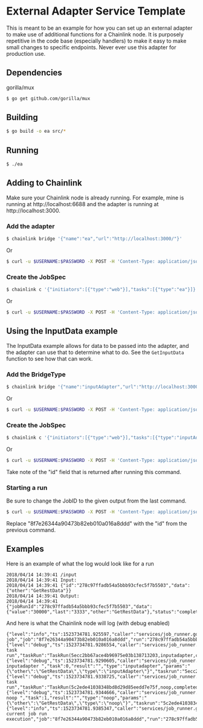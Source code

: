 # External Adapter Service Template

This is meant to be an example for how you can set up an external adapter to make use of additional functions for a Chainlink node. It is purposely repetitive in the code base (especially handlers) to make it easy to make small changes to specific endpoints. Never ever use this adapter for production use.

## Dependencies

gorilla/mux

```bash
$ go get github.com/gorilla/mux
```

## Building

```bash
$ go build -o ea src/*
```

## Running

```bash
$ ./ea
```

## Adding to Chainlink

Make sure your Chainlink node is already running. For example, mine is running at http://localhost:6688 and the adapter is running at http://localhost:3000.

### Add the adapter

```bash
$ chainlink bridge '{"name":"ea","url":"http://localhost:3000/"}'
```

Or

```bash
$ curl -u $USERNAME:$PASSWORD -X POST -H 'Content-Type: application/json' -d '{"name":"ea","url":"http://localhost:3000/"}' http://localhost:6688/v2/bridge_types
```

### Create the JobSpec

```bash
$ chainlink c '{"initiators":[{"type":"web"}],"tasks":[{"type":"ea"}]}'
```

Or

```bash
$ curl -u $USERNAME:$PASSWORD -X POST -H 'Content-Type: application/json' -d '{"initiators":[{"type":"web"}],"tasks":[{"type":"ea"}]}' http://localhost:6688/v2/specs
```

## Using the InputData example

The InputData example allows for data to be passed into the adapter, and the adapter can use that to determine what to do. See the `GetInputData` function to see how that can work.

### Add the BridgeType

```bash
$ chainlink bridge '{"name":"inputAdapter","url":"http://localhost:3000/input"}'
```

Or

```bash
$ curl -u $USERNAME:$PASSWORD -X POST -H 'Content-Type: application/json' -d '{"name":"inputAdapter","url":"http://localhost:3000/input"}' http://localhost:6688/v2/bridge_types
```

### Create the JobSpec

```bash
$ chainlink c '{"initiators":[{"type":"web"}],"tasks":[{"type":"inputAdapter"},{"type":"noop"}]}'
```

Or

```bash
$ curl -u $USERNAME:$PASSWORD -X POST -H 'Content-Type: application/json' -d '{"initiators":[{"type":"web"}],"tasks":[{"type":"inputAdapter"},{"type":"noop"}]}' http://localhost:6688/v2/specs
```

Take note of the "id" field that is returned after running this command.

### Starting a run

Be sure to change the JobID to the given output from the last command.

```bash
$ curl -u $USERNAME:$PASSWORD -X POST -H 'Content-Type: application/json' -d '{"other": "GetRestData"}' http://localhost:6688/v2/specs/8f7e26344a90473b82eb010a016a8ddd/runs
```

Replace "8f7e26344a90473b82eb010a016a8ddd" with the "id" from the previous command.

## Examples

Here is an example of what the log would look like for a run

```shell
2018/04/14 14:39:41 /input
2018/04/14 14:39:41 Input:
2018/04/14 14:39:41 {"id":"278c97ffadb54a5bbb93cfec5f7b5503","data":{"other":"GetRestData"}}
2018/04/14 14:39:41 Output:
2018/04/14 14:39:41 {"jobRunId":"278c97ffadb54a5bbb93cfec5f7b5503","data":{"value":"30000","last":"3333","other":"GetRestData"},"status":"completed","error":null,"pending":false}
```

And here is what the Chainlink node will log (with debug enabled)

```shell
{"level":"info","ts":1523734781.925597,"caller":"services/job_runner.go:79","msg":"Starting job","job":"8f7e26344a90473b82eb010a016a8ddd","run":"278c97ffadb54a5bbb93cfec5f7b5503","status":"in_progress"}
{"level":"debug","ts":1523734781.9286554,"caller":"services/job_runner.go:114","msg":"Produced task run","taskRun":"TaskRun(5ecc2bb67ace4b96975e03b138713203,inputadapter,completed,)"}
{"level":"debug","ts":1523734781.9290605,"caller":"services/job_runner.go:115","msg":"Task inputadapter ","task":0,"result":"","type":"inputadapter","params":"{\"other\":\"GetRestData\",\"type\":\"inputAdapter\"}","taskrun":"5ecc2bb67ace4b96975e03b138713203","status":""}
{"level":"debug","ts":1523734781.9338725,"caller":"services/job_runner.go:114","msg":"Produced task run","taskRun":"TaskRun(5c2ede41038348bd8d29d85eedd7e75f,noop,completed,)"}
{"level":"debug","ts":1523734781.9344666,"caller":"services/job_runner.go:115","msg":"Task noop ","task":1,"result":"","type":"noop","params":"{\"other\":\"GetRestData\",\"type\":\"noop\"}","taskrun":"5c2ede41038348bd8d29d85eedd7e75f","status":""}
{"level":"info","ts":1523734781.9385347,"caller":"services/job_runner.go:109","msg":"Finished current job run execution","job":"8f7e26344a90473b82eb010a016a8ddd","run":"278c97ffadb54a5bbb93cfec5f7b5503","status":"completed"}
```